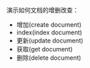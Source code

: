 演示如何文档的增删改查：

- 增加(create document)  
- index(index document)  
- 更新(update document)  
- 获取(get document)  
- 删除(delete document)

